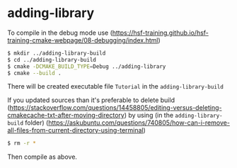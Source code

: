 # adding-library

To compile in the debug mode use (https://hsf-training.github.io/hsf-training-cmake-webpage/08-debugging/index.html)

```bash
$ mkdir ../adding-library-build
$ cd ../adding-library-build
$ cmake -DCMAKE_BUILD_TYPE=Debug ../adding-library
$ cmake --build .
```

There will be created executable file ```Tutorial``` in the  ```adding-library-build```

If you updated sources than it's preferable to delete build (https://stackoverflow.com/questions/14458805/editing-versus-deleting-cmakecache-txt-after-moving-directory) by using (in the ```adding-library-build``` folder) (https://askubuntu.com/questions/740805/how-can-i-remove-all-files-from-current-directory-using-terminal)

```bash
$ rm -r *
```

Then compile as above.
